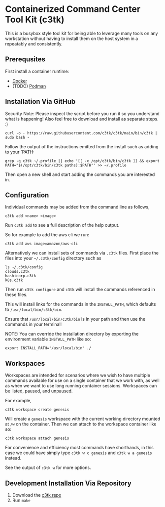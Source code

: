 # Containerized Command Center Tool Kit (c3tk)

This is a busybox style tool kit for being able to leverage many tools on any
workstation without having to install them on the host system in a repeatably
and consistently.

## Prerequsites 

First install a container runtime:
* [Docker](https://www.docker.com/products/docker-desktop)
* (TODO) [Podman](https://podman.io/getting-started/)

## Installation Via GitHub

Security Note: Please inspect the script before you run it so you understand 
what is happening! Also feel free to download and install as separate steps. :)
```
curl -o - https://raw.githubusercontent.com/c3tk/c3tk/main/bin/c3tk | sudo bash -
```
Follow the output of the instructions emitted from the install such as adding
to your `PATH:
```
grep -q c3tk ~/.profile || echo '[[ -x /opt/c3tk/bin/c3tk ]] && export PATH="$(/opt/c3tk/bin/c3tk paths):$PATH"' >> ~/.profile
```
Then open a new shell and start adding the commands you are interested in.

## Configuration

Individual commands may be added from the command line as follows,
```
c3tk add <name> <image>
```
Run `c3tk add` to see a full description of the help output.

So for example to add the aws cli we run:
```
c3tk add aws image=amazon/aws-cli
```

Alternatively we can install sets of commands via `.c3tk` files. First place the
files into your `~/.c3tk/config` directory such as
```
ls ~/.c3tk/config
clouds.c3tk
hashicorp.c3tk
k8s.c3tk
```
Then run `c3tk configure` and `c3tk` will install the commands referenced in these
files.

This will install links for the commands in the `INSTALL_PATH`, which defaults
to `/usr/local/bin/c3tk/bin`.

Ensure that `/usr/local/bin/c3tk/bin` is in your path and then use the commands
in your terminal!

NOTE: You can override the installation directory by exporting the environment
variable `INSTALL_PATH` like so:
```
export INSTALL_PATH="/usr/local/bin" ./
```
## Workspaces

Workspaces are intended for scenarios where we wish to have multiple commands
available for use on a single container that we work with, as well as when we 
want to use long running container sessions. Workspaces can be listed, paused,
and unpaused.

For example,

```
c3tk workspace create genesis
```
Will create a `genesis` workspace with the current working directory mounted at
`/w` on the container. Then we can attach to the workspace container like so:
```
c3tk workspace attach genesis
```
For convenience and efficiency most commands have shorthands, in this case we could
have simply type `c3tk w c genesis` and `c3tk w a genesis` instead.

See the output of `c3tk w` for more options.

## Development Installation Via Repository

1. Download the [c3tk repo](https://github.com/wayneeseguin/c3tk) 
2. Run `make `


